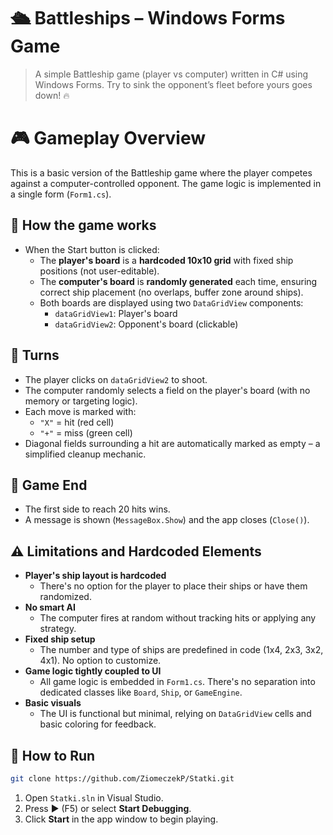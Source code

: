 # 🛳️ Battleships – Windows Forms Game
> A simple Battleship game (player vs computer) written in C# using Windows Forms. Try to sink the opponent’s fleet before yours goes down! 🔥
# 🎮 Gameplay Overview
This is a basic version of the Battleship game where the player competes against a computer-controlled opponent. The game logic is implemented in a single form (`Form1.cs`).
## 🔹 How the game works
- When the Start button is clicked:
  - The **player's board** is a **hardcoded 10x10 grid** with fixed ship positions (not user-editable).
  - The **computer's board** is **randomly generated** each time, ensuring correct ship placement (no overlaps, buffer zone around ships).
  - Both boards are displayed using two `DataGridView` components:
    - `dataGridView1`: Player's board
    - `dataGridView2`: Opponent's board (clickable)
## 🔄 Turns
- The player clicks on `dataGridView2` to shoot.
- The computer randomly selects a field on the player's board (with no memory or targeting logic).
- Each move is marked with:
  - `"X"` = hit (red cell)
  - `"+"` = miss (green cell)
- Diagonal fields surrounding a hit are automatically marked as empty – a simplified cleanup mechanic.
## 🏁 Game End
- The first side to reach 20 hits wins.
- A message is shown (`MessageBox.Show`) and the app closes (`Close()`).
## ⚠️ Limitations and Hardcoded Elements
- **Player's ship layout is hardcoded**
  - There's no option for the player to place their ships or have them randomized.
- **No smart AI**
  - The computer fires at random without tracking hits or applying any strategy.
- **Fixed ship setup**
  - The number and type of ships are predefined in code (1x4, 2x3, 3x2, 4x1). No option to customize.
- **Game logic tightly coupled to UI**
  - All game logic is embedded in `Form1.cs`. There's no separation into dedicated classes like `Board`, `Ship`, or `GameEngine`.
- **Basic visuals**
  - The UI is functional but minimal, relying on `DataGridView` cells and basic coloring for feedback.
## 🚀 How to Run
```bash
git clone https://github.com/ZiomeczekP/Statki.git
```
1. Open `Statki.sln` in Visual Studio.
2. Press ▶️ (F5) or select **Start Debugging**.
3. Click **Start** in the app window to begin playing.
